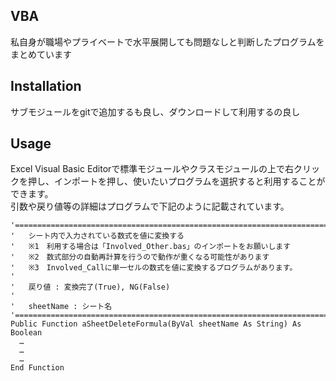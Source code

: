 ## VBA
私自身が職場やプライベートで水平展開しても問題なしと判断したプログラムをまとめています  

## Installation
サブモジュールをgitで追加するも良し、ダウンロードして利用するの良し  

## Usage
Excel Visual Basic Editorで標準モジュールやクラスモジュールの上で右クリックを押し、インポートを押し、使いたいプログラムを選択すると利用することができます。  
引数や戻り値等の詳細はプログラムで下記のように記載されています。
```vba
'==============================================================================================================================
'   シート内で入力されている数式を値に変換する
'   ※1　利用する場合は「Involved_Other.bas」のインポートをお願いします
'   ※2　数式部分の自動再計算を行うので動作が重くなる可能性があります
'   ※3　Involved_Callに単一セルの数式を値に変換するプログラムがあります。
'
'   戻り値 : 変換完了(True), NG(False)
'
'   sheetName : シート名
'==============================================================================================================================
Public Function aSheetDeleteFormula(ByVal sheetName As String) As Boolean
  …
  …
  …
End Function
```
